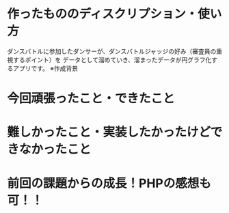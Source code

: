 # 作ったもののディスクリプション・使い方
ダンスバトルに参加したダンサーが、ダンスバトルジャッジの好み（審査員の重視するポイント）を
データとして溜めていき、溜まったデータが円グラフ化するアプリです。
※作成背景
# 今回頑張ったこと・できたこと
# 難しかったこと・実装したかったけどできなかったこと
# 前回の課題からの成長！PHPの感想も可！！
